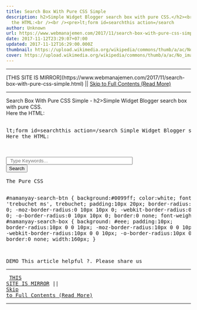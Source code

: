 ```yaml
---
title: Search Box With Pure CSS Simple
description: h2>Simple Widget Blogger search box with pure CSS.</h2><br />Here
  the HTML:<br /><br /><pre>lt;form id=searchthis action=/search
author: Unknown
url: https://www.webmanajemen.com/2017/11/search-box-with-pure-css-simple.html
date: 2017-11-12T23:29:07+07:00
updated: 2017-11-12T16:29:00.000Z
thumbnail: https://upload.wikimedia.org/wikipedia/commons/thumb/a/ac/No_image_available.svg/2048px-No_image_available.svg.png
cover: https://upload.wikimedia.org/wikipedia/commons/thumb/a/ac/No_image_available.svg/2048px-No_image_available.svg.png
---
```


<hr/> [THIS SITE IS MIRROR](https://www.webmanajemen.com/2017/11/search-box-with-pure-css-simple.html) || <a href="https://www.webmanajemen.com/2017/11/search-box-with-pure-css-simple.html" rel="follow" class="button" id="read-more">Skip to Full Contents (Read More)</a> <hr/> Search Box With Pure CSS Simple - h2>Simple Widget Blogger search box with pure CSS.</h2><br />Here the HTML:<br /><br /><pre>lt;form id=searchthis action=/search Simple Widget Blogger search box with pure CSS.
Here the HTML:

<form id="searchthis" action="/search" style="display:inline;" method="GET" target="_top">
<!-- Search box for blogger by Namanyay Goel //-->
<input id="namanyay-search-box" name="q" size="40" type="text" placeholder="  Type Keywords... "/>
<input id="namanyay-search-btn" value="Search" type="submit"/>
</form>
The Pure CSS

#namanyay-search-btn {
background:#0099ff;
color:white;
font: 'trebuchet ms', trebuchet;
padding:10px 20px;
border-radius:0 10px 10px 0;
-moz-border-radius:0 10px 10px 0;
-webkit-border-radius:0 10px 10px 0;
-o-border-radius:0 10px 10px 0;
border:0 none;
font-weight:bold;
} 
#namanyay-search-box {
background: #eee;
padding:10px;
 border-radius:10px 0 0 10px;
-moz-border-radius:10px 0 0 10px;
-webkit-border-radius:10px 0 0 10px;
-o-border-radius:10px 0 0 10px;
border:0 none;
width:160px;
 }

DEMO
  This article helpful ?. Please share us <hr/> [THIS SITE IS MIRROR](https://www.webmanajemen.com/2017/11/search-box-with-pure-css-simple.html) || <a href="https://www.webmanajemen.com/2017/11/search-box-with-pure-css-simple.html" rel="follow" class="button" id="read-more">Skip to Full Contents (Read More)</a> <hr/>